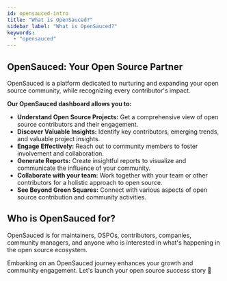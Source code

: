 ```yaml
---
id: opensauced-intro
title: "What is OpenSauced?"
sidebar_label: "What is OpenSauced?"
keywords:
  - "opensauced"
---
```


## OpenSauced: Your Open Source Partner

OpenSauced is a platform dedicated to nurturing and expanding your open source community, while recognizing every contributor's impact.

**Our OpenSauced dashboard allows you to:**

- **Understand Open Source Projects:** Get a comprehensive view of open source contributors and their engagement.
- **Discover Valuable Insights:** Identify key contributors, emerging trends, and valuable project insights.
- **Engage Effectively:** Reach out to community members to foster involvement and collaboration.
- **Generate Reports:** Create insightful reports to visualize and communicate the influence of your community.
- **Collaborate with your team:** Work together with your team or other contributors for a holistic approach to open source.
- **See Beyond Green Squares:** Connect with various aspects of open source contribution and community activities.

## Who is OpenSauced for?

OpenSauced is for maintainers, OSPOs, contributors, companies, community managers, and anyone who is interested in what's happening in the open source ecosystem.

Embarking on an OpenSauced journey enhances your growth and community engagement. Let's launch your open source success story 🚀
